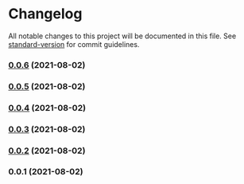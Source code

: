 # Changelog

All notable changes to this project will be documented in this file. See [standard-version](https://github.com/conventional-changelog/standard-version) for commit guidelines.

### [0.0.6](https://github.com/ThomazAquino/standard-version/compare/v0.0.5...v0.0.6) (2021-08-02)

### [0.0.5](https://github.com/ThomazAquino/standard-version/compare/v0.0.4...v0.0.5) (2021-08-02)

### [0.0.4](https://github.com/ThomazAquino/standard-version/compare/v0.0.3...v0.0.4) (2021-08-02)

### [0.0.3](https://github.com/ThomazAquino/standard-version/compare/v0.0.2...v0.0.3) (2021-08-02)

### [0.0.2](https://github.com/ThomazAquino/standard-version/compare/v0.0.1...v0.0.2) (2021-08-02)

### 0.0.1 (2021-08-02)
